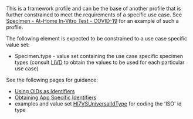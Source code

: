 This is a framework profile and can be the base of another profile that is further constrained to meet the requirements of a specific use case. See [Specimen - At-Home In-Vitro Test - COVID-19](StructureDefinition-Specimen-at-home-in-vitro-test-covid.html) for an example of such a profile.

The following element is expected to be constrained to a use case specific value set:
* Specimen.type - value set containing the use case specific specimen types (consult [LIVD](https://www.cdc.gov/csels/dls/livd-codes.html) to obtain the values to be used for each particular use case)

See the following pages for guidance:
 * [Using OIDs as Identifiers](technical_guidance.html#using-oids-as-identifiers)
 * [Obtaining App Specific Identifiers](https://build.fhir.org/ig/HL7/home-lab-report/getting_started.html#sender-specific-fields)
 * examples and value set [Hl7VSUniversalIdType](http://terminology.hl7.org/ValueSet/v2-0301) for coding the 'ISO' id type